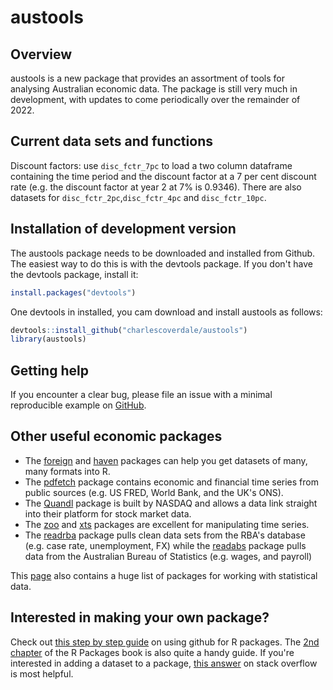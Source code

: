 # austools

## Overview

austools is a new package that provides an assortment of tools for analysing Australian economic data. The package is still very much in development, with updates to come periodically over the remainder of 2022.

## Current data sets and functions

Discount factors: use `disc_fctr_7pc` to load a two column dataframe containing the time period and the discount factor at a 7 per cent discount rate (e.g. the discount factor at year 2 at 7% is 0.9346). There are also datasets for `disc_fctr_2pc`,`disc_fctr_4pc` and `disc_fctr_10pc`.

## Installation of development version

The austools package needs to be downloaded and installed from Github. The easiest way to do this is with the devtools package. If you don't have the devtools package, install it:

``` r
install.packages("devtools")
```

One devtools in installed, you cam download and install austools as follows:

``` r
devtools::install_github("charlescoverdale/austools")
library(austools)
```

## Getting help

If you encounter a clear bug, please file an issue with a minimal
reproducible example on
[GitHub](https://github.com/charlescoverdale/austools/issues).

## Other useful economic packages
* The [foreign](https://cran.r-project.org/web/packages/foreign/index.html) and [haven](https://cran.r-project.org/web/packages/haven/index.html) packages can help you get datasets of many, many formats into R.
* The [pdfetch](https://cran.r-project.org/web/packages/pdfetch/index.html) package contains economic and financial time series from public sources (e.g. US FRED, World Bank, and the UK's ONS).
* The [Quandl](https://data.nasdaq.com/tools/r) package is built by NASDAQ and allows a data link straight into their platform for stock market data.
* The [zoo](https://cran.r-project.org/web/packages/zoo/index.html) and [xts](https://cran.r-project.org/web/packages/xts/index.html#:~:text=xts%3A%20eXtensible%20Time%20Series,while%20simplifying%20cross%2Dclass%20interoperability.) packages are excellent for manipulating time series.
* The [readrba](https://github.com/MattCowgill/readrba) package pulls clean data sets from the RBA's database (e.g. case rate, unemployment, FX) while the [readabs](https://github.com/MattCowgill/readabs) package pulls data from the Australian Bureau of Statistics (e.g. wages, and payroll)

This [page](https://github.com/SNStatComp/awesome-official-statistics-software) also contains a huge list of packages for working with statistical data.

## Interested in making your own package?
Check out [this step by step guide](https://kbroman.org/pkg_primer/pages/github.html) on using github for R packages. The [2nd chapter](https://r-pkgs.org/whole-game.html) of the R Packages book is also quite a handy guide. If you're interested in adding a dataset to a package, [this answer](https://stackoverflow.com/questions/69698805/adding-dataset-in-r-package) on stack overflow is most helpful.
